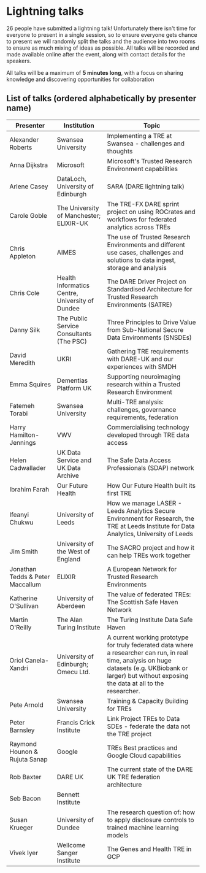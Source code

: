 # Lightning talks

26 people have submitted a lightning talk!
Unfortunately there isn't time for everyone to present in a single session, so to ensure everyone gets chance to present we will randomly split the talks and the audience into two rooms to ensure as much mixing of ideas as possible.
All talks will be recorded and made available online after the event, along with contact details for the speakers.

All talks will be a maximum of **5 minutes long**, with a focus on sharing knowledge and discovering opportunities for collaboration

## List of talks (ordered alphabetically by presenter name)

| Presenter            | Institution                              | Topic                                                                                                                                                                                                       |
| -------------------- | ---------------------------------------- | ----------------------------------------------------------------------------------------------------------------------------------------------------------------------------------------------------------- |
| Alexander Roberts    | Swansea University                                 | Implementing a TRE at Swansea - challenges and thoughts                                                                                                                                                     |
| Anna Dijkstra        | Microsoft                                | Microsoft's Trusted Research Environment capabilities                                                                                                                                                       |
| Arlene Casey         | DataLoch, University of Edinburgh                                | SARA (DARE lightning talk)                                                                                                                                                                                  |
| Carole Goble         | The University of Manchester; ELIXIR-UK                             | The TRE-FX DARE sprint project on using ROCrates and workflows for federated analytics across TREs                                                                                                          |
| Chris Appleton       | AIMES                                    | The use of Trusted Research Environments and different use cases, challenges and solutions to data ingest, storage and analysis                                                                             |
| Chris Cole           | Health Informatics Centre, University of Dundee                                  | The DARE Driver Project on Standardised Architecture for Trusted Research Environments (SATRE)                                                                                                              |
| Danny Silk           | The Public Service Consultants (The PSC) | Three Principles to Drive Value from Sub-National Secure Data Environments (SNSDEs)                                                                                                                         |
| David Meredith       | UKRI                                    | Gathering TRE requirements with DARE-UK and our experiences with SMDH                                                                                                                                       |
| Emma Squires         | Dementias Platform UK                                 | Supporting neuroimaging research within a Trusted Research Environment                                                                                                                                      |
| Fatemeh Torabi       | Swansea University                                 | Multi-TRE analysis: challenges, governance requirements, federation                                                                                                                                         |
| Harry Hamilton-Jennings      | VWV                                      | Commercialising technology developed through TRE data access                                                                                                                                                |
| Helen Cadwallader      | UK Data Service and UK Data Archive                                      | The Safe Data Access Professionals (SDAP) network                                                                                                                             |
| Ibrahim Farah        | Our Future Health                        | How Our Future Health built its first TRE                                                                                                                                                                   |
| Ifeanyi Chukwu       | University of Leeds                                   | How we manage LASER - Leeds Analytics Secure Environment for Research, the TRE at Leeds Institute for Data Analytics, University of Leeds                                                                   |
| Jim Smith       | University of the West of England                                   | The SACRO project and how it can help TREs work together	                                                                  |
| Jonathan Tedds & Peter Maccallum       | ELIXIR                                   | A European Network for Trusted Research Environments           |
| Katherine O'Sullivan | University of Aberdeen                                 | The value of federated TREs: The Scottish Safe Haven Network                                                                                                                                               |
| Martin O'Reilly      | The Alan Turing Institute                                  |     The Turing Institute Data Safe Haven	                                                                      |
| Oriol Canela-Xandri  | University of Edinburgh; Omecu Ltd.                             | A current working prototype for truly federated data where a researcher can run, in real time, analysis on huge datasets (e.g. UKBiobank or larger) but without exposing the data at all to the researcher. |
| Pete Arnold          | Swansea University                                 | Training & Capacity Building for TREs                                                                                                                                                                       |
| Peter Barnsley       | Francis Crick Institute                                   | Link Project TREs to Data SDEs - federate the data not the TRE project                                                                                                                                      |
| Raymond Hounon & Rujuta Sanap       | Google                                   | TREs Best practices and Google Cloud capabilities                                                                                                                                                           |
| Rob Baxter           | DARE UK                                  | The current state of the DARE UK TRE federation architecture                                                                                                                                                |
| Seb Bacon            | Bennett Institute                        |                                                                                                                                                                                                             |
| Susan Krueger        | University of Dundee                                  | The research question of: how to apply disclosure controls to trained machine learning models                                                                                                             |
| Vivek Iyer           | Wellcome Sanger Institute                                  | The Genes and Health TRE in GCP                                                                                                                                                                             |
